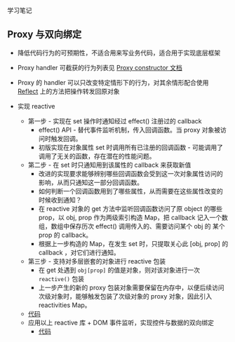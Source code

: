 学习笔记

## Proxy 与双向绑定

- 降低代码行为的可预期性，不适合用来写业务代码，适合用于实现底层框架
- Proxy handler 可截获的行为列表见 [Proxy constructor 文档](https://developer.mozilla.org/en-US/docs/Web/JavaScript/Reference/Global_Objects/Proxy/Proxy#Handler_functions)
- Proxy 的 handler 可以只改变特定情形下的行为，对其余情形配合使用 [Reflect](https://developer.mozilla.org/en-US/docs/Web/JavaScript/Reference/Global_Objects/Reflect) 上的方法把操作转发回原对象

- 实现 reactive
  - 第一步 - 实现在 set 操作时通知经过 effect() 注册过的 callback
    - effect() API - 替代事件监听机制，传入回调函数。当 proxy 对象被访问时触发回调。
    - 初版实现在对象属性 set 时调用所有已注册的回调函数 - 可能调用了调用了无关的函数，存在潜在的性能问题。
  - 第二步 - 在 set 时只通知用到该属性的 callback 来获取新值
    - 改进的实现要求能够辨别哪些回调函数会受到这一次对象属性访问的影响，从而只通知这一部分回调函数。
    - 如何判断一个回调函数用到了哪些属性，从而需要在这些属性改变的时候收到通知？
    - 在 reactive 对象的 get 方法中监听回调函数访问了原 object 的哪些 prop，以 obj, prop 作为两级索引构造 Map，把 callback 记入一个数组，数组中保存历次 effect() 调用传入的、需要访问某个 obj 的 某个 prop 的 callback。
    - 根据上一步构造的 Map，在发生 set 时，只提取关心此 [obj, prop] 的 callback ，对它们进行通知。
  - 第三步 - 支持对多层嵌套的对象进行 reactive 包装
    - 在 get 处遇到 `obj[prop]` 的值是对象，则对该对象进行一次 `reactive()` 包装
    - 上一步产生的新的 proxy 包装对象需要保留在内存中，以便后续访问次级对象时，能够触发包装了次级对象的 proxy 对象，因此引入 reactivities Map。
  - [代码](reactive.html)
  - 应用以上 reactive 库 + DOM 事件监听，实现控件与数据的双向绑定
    - [代码](reactive-bind.html)
